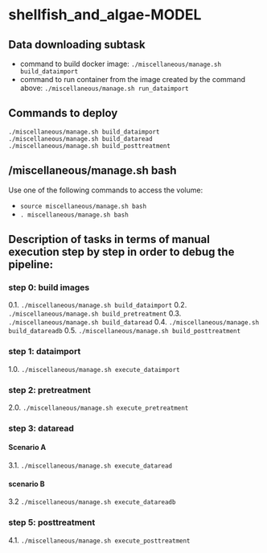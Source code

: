 # shellfish_and_algae-MODEL

## Data downloading subtask 
- command to build docker image: `./miscellaneous/manage.sh build_dataimport`
- command to run container from the image created by the command above: `./miscellaneous/manage.sh run_dataimport`


## Commands to deploy
```
./miscellaneous/manage.sh build_dataimport
./miscellaneous/manage.sh build_dataread
./miscellaneous/manage.sh build_posttreatment
```

## /miscellaneous/manage.sh bash

Use one of the following commands to access the volume:
- `source miscellaneous/manage.sh bash`
- `. miscellaneous/manage.sh bash`


## Description of tasks in terms of manual execution step by step in order to debug the pipeline:

### step 0: build images
0.1. `./miscellaneous/manage.sh build_dataimport`
0.2. `./miscellaneous/manage.sh build_pretreatment`
0.3. `./miscellaneous/manage.sh build_dataread`
0.4. `./miscellaneous/manage.sh build_datareadb`
0.5. `./miscellaneous/manage.sh build_posttreatment`

### step 1: dataimport
1.0. `./miscellaneous/manage.sh execute_dataimport`

### step 2: pretreatment
2.0. `./miscellaneous/manage.sh execute_pretreatment`

### step 3: dataread

#### Scenario A
3.1. `./miscellaneous/manage.sh execute_dataread`

#### scenario B
3.2  `./miscellaneous/manage.sh execute_datareadb`

### step 5: posttreatment
4.1. `./miscellaneous/manage.sh execute_posttreatment`
